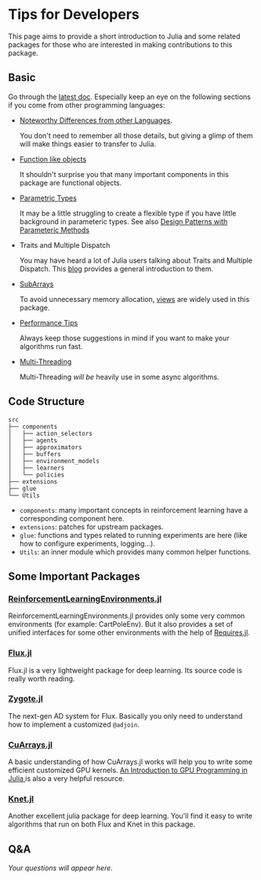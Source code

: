 # Tips for Developers

This page aims to provide a short introduction to Julia and some related packages for those who are interested in making contributions to this package.


## Basic

Go through the [latest doc](https://docs.julialang.org/en/latest/). Especially keep an eye on the following sections if you come from other programming languages:

- [Noteworthy Differences from other Languages](https://docs.julialang.org/en/latest/manual/noteworthy-differences/).

    You don't need to remember all those details, but giving a glimp of them will make things easier to transfer to Julia.

- [Function like objects](https://docs.julialang.org/en/latest/manual/methods/#Function-like-objects-1)

    It shouldn't surprise you that many important components in this package are functional objects.

- [Parametric Types](https://docs.julialang.org/en/v1/manual/types/#Parametric-Types-1)

    It may be a little struggling to create a flexible type if you have little background in parameteric types. See also [Design Patterns with Parameteric Methods](https://docs.julialang.org/en/latest/manual/methods/#Design-Patterns-with-Parametric-Methods-1)

- Traits and Multiple Dispatch

    You may have heard a lot of Julia users talking about Traits and Multiple Dispatch. This [blog](https://white.ucc.asn.au/2018/10/03/Dispatch,-Traits-and-Metaprogramming-Over-Reflection.html) provides a general introduction to them.

- [SubArrays](https://docs.julialang.org/en/latest/devdocs/subarrays/)

    To avoid unnecessary memory allocation, [views](https://docs.julialang.org/en/latest/base/arrays/#Views-(SubArrays-and-other-view-types)-1) are widely used in this package.

- [Performance Tips](https://docs.julialang.org/en/latest/manual/performance-tips/)

    Always keep those suggestions in mind if you want to make your algorithms run fast.

- [Multi-Threading](https://docs.julialang.org/en/latest/base/multi-threading/)

    Multi-Threading *will be* heavily use in some async algorithms.

## Code Structure

```
src
├── components
│   ├── action_selectors
│   ├── agents
│   ├── approximators
│   ├── buffers
│   ├── environment_models
│   ├── learners
│   └── policies
├── extensions
├── glue
└── Utils
```

- `components`: many important concepts in reinforcement learning have a corresponding component here.
- `extensions`: patches for upstream packages.
- `glue`: functions and types related to running experiments are here (like how to configure experiments, logging...).
- `Utils`: an inner module which provides many common helper functions.

## Some Important Packages

### [ReinforcementLearningEnvironments.jl](https://github.com/JuliaReinforcementLearning/ReinforcementLearningEnvironments.jl)

ReinforcementLearningEnvironments.jl provides only some very common environments (for example: CartPoleEnv). But it also provides a set of unified interfaces for some other environments with the help of [Requires.jl](https://github.com/MikeInnes/Requires.jl). 

### [Flux.jl](https://github.com/FluxML/Flux.jl)

Flux.jl is a very lightweight package for deep learning. Its source code is really worth reading.

### [Zygote.jl](https://github.com/FluxML/Zygote.jl)

The next-gen AD system for Flux. Basically you only need to understand how to implement a customized `@adjoin`.

### [CuArrays.jl](https://github.com/JuliaGPU/CuArrays.jl)

A basic understanding of how CuArrays.jl works will help you to write some efficient customized GPU kernels. [An Introduction to GPU Programming in Julia ](https://nextjournal.com/sdanisch/julia-gpu-programming) is also a very helpful resource.

### [Knet.jl](https://github.com/denizyuret/Knet.jl)

Another excellent julia package for deep learning. You'll find it easy to write algorithms that run on both Flux and Knet in this package.

## Q&A

*Your questions will appear here.*